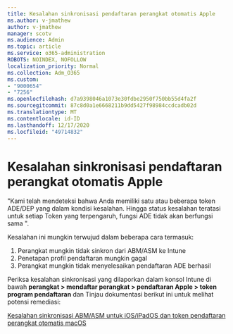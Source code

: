 ```yaml
---
title: Kesalahan sinkronisasi pendaftaran perangkat otomatis Apple
ms.author: v-jmathew
author: v-jmathew
manager: scotv
ms.audience: Admin
ms.topic: article
ms.service: o365-administration
ROBOTS: NOINDEX, NOFOLLOW
localization_priority: Normal
ms.collection: Adm_O365
ms.custom:
- "9000654"
- "7256"
ms.openlocfilehash: d7a9398046a1073e30fdbe2950f750bb55d4fa2f
ms.sourcegitcommit: 87c8d0a1e6668211b9dd5427f98984ccdcadb02d
ms.translationtype: MT
ms.contentlocale: id-ID
ms.lasthandoff: 12/17/2020
ms.locfileid: "49714832"
---
```

# <a name="apple-automatic-device-enrollment-sync-errors"></a>Kesalahan sinkronisasi pendaftaran perangkat otomatis Apple

"Kami telah mendeteksi bahwa Anda memiliki satu atau beberapa token ADE/DEP yang dalam kondisi kesalahan. Hingga status kesalahan teratasi untuk setiap Token yang terpengaruh, fungsi ADE tidak akan berfungsi sama ".

Kesalahan ini mungkin terwujud dalam beberapa cara termasuk:

1. Perangkat mungkin tidak sinkron dari ABM/ASM ke Intune
2. Penetapan profil pendaftaran mungkin gagal
3. Perangkat mungkin tidak menyelesaikan pendaftaran ADE berhasil

Periksa kesalahan sinkronisasi yang dilaporkan dalam konsol Intune di bawah **perangkat > mendaftar perangkat > pendaftaran Apple > token program pendaftaran** dan Tinjau dokumentasi berikut ini untuk melihat potensi remediasi:

[Kesalahan sinkronisasi ABM/ASM untuk iOS/iPadOS dan token pendaftaran perangkat otomatis macOS](https://docs.microsoft.com/mem/intune/enrollment/troubleshoot-ios-enrollment-errors#resolutions-when-syncing-tokens-between-intune-and-abmasm-for-automated-device-enrollment)
